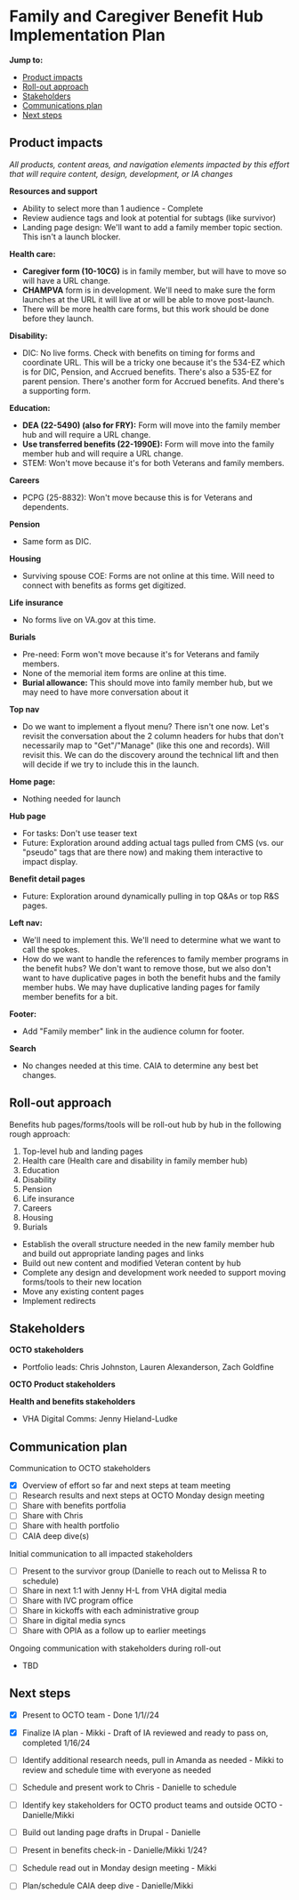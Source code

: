 # Family and Caregiver Benefit Hub Implementation Plan

**Jump to:**

- [Product impacts](#product-impacts)
- [Roll-out approach](#roll-out)
- [Stakeholders](#stakeholders)
- [Communications plan](#communications)
- [Next steps](#next-steps)


## Product impacts <a id="product-impacts"></a>
_All products, content areas, and navigation elements impacted by this effort that will require content, design, development, or IA changes_

**Resources and support**
  - Ability to select more than 1 audience - Complete
  - Review audience tags and look at potential for subtags (like survivor)
  - Landing page design: We'll want to add a family member topic section. This isn't a launch blocker.

**Health care:**
- **Caregiver form (10-10CG)** is in family member, but will have to move so will have a URL change.
- **CHAMPVA** form is in development. We'll need to make sure the form launches at the URL it will live at or will be able to move post-launch.
- There will be more health care forms, but this work should be done before they launch.

**Disability:**
  - DIC: No live forms. Check with benefits on timing for forms and coordinate URL. This will be a tricky one because it's the 534-EZ which is for DIC, Pension, and Accrued benefits. There's also a 535-EZ for parent pension. There's another form for Accrued benefits. And there's a supporting form.

**Education:**
  - **DEA (22-5490) (also for FRY):** Form will move into the family member hub and will require a URL change.
  - **Use transferred benefits (22-1990E):** Form will move into the family member hub and will require a URL change.
  - STEM: Won't move because it's for both Veterans and family members.

**Careers**
  - PCPG (25-8832): Won't move because this is for Veterans and dependents.

**Pension**
  - Same form as DIC.

**Housing**
  - Surviving spouse COE: Forms are not online at this time. Will need to connect with benefits as forms get digitized.

**Life insurance**
  - No forms live on VA.gov at this time.

**Burials**
  - Pre-need: Form won't move because it's for Veterans and family members.
  - None of the memorial item forms are online at this time.
  - **Burial allowance:** This should move into family member hub, but we may need to have more conversation about it

**Top nav**
  - Do we want to implement a flyout menu? There isn't one now. Let's revisit the conversation about the 2 column headers for hubs that don't necessarily map to "Get"/"Manage" (like this one and records). Will revisit this. We can do the discovery around the technical lift and then will decide if we try to include this in the launch.

**Home page:**
- Nothing needed for launch

**Hub page**
  - For tasks: Don't use teaser text
  - Future: Exploration around adding actual tags pulled from CMS (vs. our "pseudo" tags that are there now) and making them interactive to impact display.

**Benefit detail pages**
  - Future: Exploration around dynamically pulling in top Q&As or top R&S pages.

**Left nav:**
  - We'll need to implement this. We'll need to determine what we want to call the spokes.
  - How do we want to handle the references to family member programs in the benefit hubs? We don't want to remove those, but we also don't want to have duplicative pages in both the benefit hubs and the family member hubs. We may have duplicative landing pages for family member benefits for a bit.

**Footer:**
  - Add "Family member" link in the audience column for footer.

**Search**
  - No changes needed at this time. CAIA to determine any best bet changes.


## Roll-out approach <a id="roll-out"></a>

Benefits hub pages/forms/tools will be roll-out hub by hub in the following rough approach:

1. Top-level hub and landing pages
2. Health care (Health care and disability in family member hub)
4. Education
5. Disability
6. Pension
7. Life insurance
8. Careers
9. Housing
10. Burials

- Establish the overall structure needed in the new family member hub and build out appropriate landing pages and links
- Build out new content and modified Veteran content by hub
- Complete any design and development work needed to support moving forms/tools to their new location
- Move any existing content pages
- Implement redirects


## Stakeholders <a id="stakeholders"></a>

**OCTO stakeholders**
- Portfolio leads: Chris Johnston, Lauren Alexanderson, Zach Goldfine

**OCTO Product stakeholders**


**Health and benefits stakeholders**
- VHA Digital Comms: Jenny Hieland-Ludke


## Communication plan <a id="communications"></a>

Communication to OCTO stakeholders
- [x] Overview of effort so far and next steps at team meeting 
- [ ] Research results and next steps at OCTO Monday design meeting
- [ ] Share with benefits portfolia
- [ ] Share with Chris
- [ ] Share with health portfolio
- [ ] CAIA deep dive(s)

Initial communication to all impacted stakeholders
- [ ] Present to the survivor group (Danielle to reach out to Melissa R to schedule)
- [ ] Share in next 1:1 with Jenny H-L from VHA digital media
- [ ] Share with IVC program office
- [ ] Share in kickoffs with each administrative group
- [ ] Share in digital media syncs
- [ ] Share with OPIA as a follow up to earlier meetings
  
Ongoing communication with stakeholders during roll-out
- TBD

## Next steps <a id="next-steps"></a>

- [x] Present to OCTO team - Done 1/1//24
- [x] Finalize IA plan - Mikki - Draft of IA reviewed and ready to pass on, completed 1/16/24
- [ ] Identify additional research needs, pull in Amanda as needed - Mikki to review and schedule time with everyone as needed
- [ ] Schedule and present work to Chris - Danielle to schedule
- [ ] Identify key stakeholders for OCTO product teams and outside OCTO - Danielle/Mikki
- [ ] Build out landing page drafts in Drupal - Danielle
- [ ] Present in benefits check-in - Danielle/Mikki 1/24?
- [ ] Schedule read out in Monday design meeting - Mikki
- [ ] Plan/schedule CAIA deep dive - Danielle/Mikki


